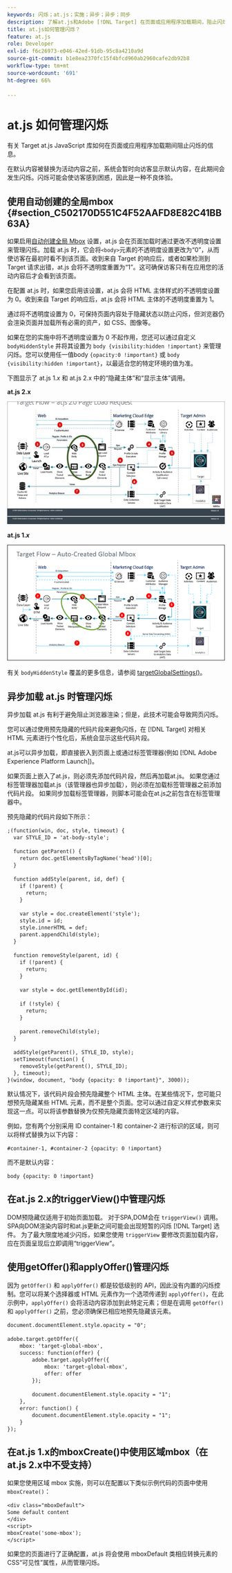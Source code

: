 ```yaml
---
keywords: 闪烁；at.js；实施；异步；异步；同步
description: 了解at.js和Adobe [!DNL Target] 在页面或应用程序加载期间，阻止闪烁（在被活动内容替换之前可立即显示默认内容）。
title: at.js如何管理闪烁？
feature: at.js
role: Developer
exl-id: f6c26973-e046-42ed-91db-95c8a4210a9d
source-git-commit: b1e8ea2370fc15f4bfcd960ab2960cafe2db92b8
workflow-type: tm+mt
source-wordcount: '691'
ht-degree: 66%

---
```


# at.js 如何管理闪烁

有关 Target at.js JavaScript 库如何在页面或应用程序加载期间阻止闪烁的信息。

在默认内容被替换为活动内容之前，系统会暂时向访客显示默认内容，在此期间会发生闪烁。闪烁可能会使访客感到困惑，因此是一种不良体验。

## 使用自动创建的全局mbox {#section_C502170D551C4F52AAFD8E82C41BB63A}

如果启用[自动创建全局 Mbox](https://developer.adobe.com/target/implement/client-side/atjs/global-mbox/global-mbox-overview/) 设置，at.js 会在页面加载时通过更改不透明度设置来管理闪烁。加载 at.js 时，它会将`<body>`元素的不透明度设置更改为“0”，从而使访客在最初时看不到该页面。收到来自 Target 的响应后，或者如果检测到 Target 请求出错，at.js 会将不透明度重置为“1”。这可确保访客只有在应用您的活动内容后才会看到该页面。

在配置 at.js 时，如果您启用该设置，at.js 会将 HTML 主体样式的不透明度设置为 0。收到来自 Target 的响应后，at.js 会将 HTML 主体的不透明度重置为 1。

通过将不透明度设置为 0，可保持页面内容处于隐藏状态以防止闪烁，但浏览器仍会渲染页面并加载所有必需的资产，如 CSS、图像等。

如果在您的实施中将不透明度设置为 0 不起作用，您还可以通过自定义 `bodyHiddenStyle` 并将其设置为 `body {visibility:hidden !important}` 来管理闪烁。您可以使用任一值body `{opacity:0 !important}` 或 `body {visibility:hidden !important}`，以最适合您的特定环境的值为准。

下图显示了 at.js 1.*x* 和 at.js 2.x 中的“隐藏主体”和“显示主体”调用。

**at.js 2.x**

![Target 流程：at.js 页面加载请求](/help/main/c-implementing-target/c-implementing-target-for-client-side-web/assets/atjs-20-flow-page-load-request.png)

**at.js 1.*x***

![](assets/target-flow2.png)

有关 `bodyHiddenStyle` 覆盖的更多信息，请参阅 [targetGlobalSettings()](https://developer.adobe.com/target/implement/client-side/atjs/atjs-functions/targetglobalsettings/)。

## 异步加载 at.js 时管理闪烁

异步加载 at.js 有利于避免阻止浏览器渲染；但是，此技术可能会导致网页闪烁。

您可以通过使用预先隐藏的代码片段来避免闪烁，在 [!DNL Target] 对相关 HTML 元素进行个性化后，系统会显示这些代码片段。

at.js可以异步加载，即直接嵌入到页面上或通过标签管理器(例如 [!DNL Adobe Experience Platform Launch])。

如果页面上嵌入了at.js，则必须先添加代码片段，然后再加载at.js。 如果您通过标签管理器加载at.js（该管理器也异步加载），则必须在加载标签管理器之前添加代码片段。 如果同步加载标签管理器，则脚本可能会在at.js之前包含在标签管理器中。

预先隐藏的代码片段如下所示：

```
;(function(win, doc, style, timeout) {
  var STYLE_ID = 'at-body-style';

  function getParent() {
    return doc.getElementsByTagName('head')[0];
  }

  function addStyle(parent, id, def) {
    if (!parent) {
      return;
    }

    var style = doc.createElement('style');
    style.id = id;
    style.innerHTML = def;
    parent.appendChild(style);
  }

  function removeStyle(parent, id) {
    if (!parent) {
      return;
    }

    var style = doc.getElementById(id);

    if (!style) {
      return;
    }

    parent.removeChild(style);
  }

  addStyle(getParent(), STYLE_ID, style);
  setTimeout(function() {
    removeStyle(getParent(), STYLE_ID);
  }, timeout);
}(window, document, "body {opacity: 0 !important}", 3000));
```

默认情况下，该代码片段会预先隐藏整个 HTML 主体。在某些情况下，您可能只想预先隐藏某些 HTML 元素，而不是整个页面。您可以通过自定义样式参数来实现这一点。可以将该参数替换为仅预先隐藏页面特定区域的内容。

例如，您有两个分别采用 ID container-1 和 container-2 进行标识的区域，则可以将样式替换为以下内容：

```
#container-1, #container-2 {opacity: 0 !important}
```

而不是默认内容：

```
body {opacity: 0 !important}
```

## 在at.js 2.x的triggerView()中管理闪烁

DOM预隐藏仅适用于初始页面加载。 对于SPA,DOM会在 `triggerView()` 调用。 SPA向DOM渲染内容时和at.js更新之间可能会出现短暂的闪烁 [!DNL Target] 选件。  为了最大限度地减少闪烁，如果您使用 `triggerView` 要修改页面加载内容，应在页面呈现后立即调用“triggerView”。

## 使用getOffer()和applyOffer()管理闪烁

因为 `getOffer()` 和 `applyOffer()` 都是较低级别的 API，因此没有内置的闪烁控制。您可以将某个选择器或 HTML 元素作为一个选项传递到 `applyOffer()`，在此示例中，`applyOffer()` 会将活动内容添加到此特定元素；但是在调用 `getOffer()` 和 `applyOffer()` 之前，您必须确保已相应地预先隐藏该元素。

```
document.documentElement.style.opacity = "0";
 
adobe.target.getOffer({
    mbox: 'target-global-mbox',
    success: function(offer) {
        adobe.target.applyOffer({
            mbox: 'target-global-mbox',
            offer: offer
        });
 
        document.documentElement.style.opacity = "1";
    },
    error: function() {
        document.documentElement.style.opacity = "1";        
    }
});
```

## 在at.js 1.x的mboxCreate()中使用区域mbox（在at.js 2.x中不受支持）

如果您使用区域 mbox 实施，则可以在配置以下类似示例代码的页面中使用 `mboxCreate()`：

```
<div class="mboxDefault">
Some default content
</div>
<script>
mboxCreate('some-mbox');
</script>
```

如果您的页面进行了正确配置，at.js 将会使用 mboxDefault 类相应转换元素的 CSS“可见性”属性，从而管理闪烁。
